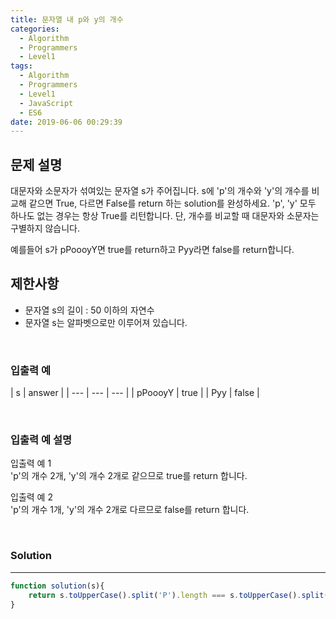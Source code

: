 ```yaml
---
title: 문자열 내 p와 y의 개수
categories:
  - Algorithm
  - Programmers
  - Level1
tags:
  - Algorithm
  - Programmers
  - Level1
  - JavaScript
  - ES6
date: 2019-06-06 00:29:39
---
```


## 문제 설명
대문자와 소문자가 섞여있는 문자열 s가 주어집니다. s에 'p'의 개수와 'y'의 개수를 비교해 같으면 True, 다르면 False를 return 하는 solution를 완성하세요. 'p', 'y' 모두 하나도 없는 경우는 항상 True를 리턴합니다. 단, 개수를 비교할 때 대문자와 소문자는 구별하지 않습니다.<br/>

예를들어 s가 pPoooyY면 true를 return하고 Pyy라면 false를 return합니다.
<br/>


## 제한사항
- 문자열 s의 길이 : 50 이하의 자연수
- 문자열 s는 알파벳으로만 이루어져 있습니다.

<br/>


### 입출력 예
| s | answer |
| --- | --- | --- |
| pPoooyY | true |
| Pyy | false |

<br/>


### 입출력 예 설명
입출력 예 1<br/>
'p'의 개수 2개, 'y'의 개수 2개로 같으므로 true를 return 합니다.<br/>
    
입출력 예 2<br/>
'p'의 개수 1개, 'y'의 개수 2개로 다르므로 false를 return 합니다.<br/>

<br/>


### Solution

---

```javascript
function solution(s){
    return s.toUpperCase().split('P').length === s.toUpperCase().split('Y').length;
}
```